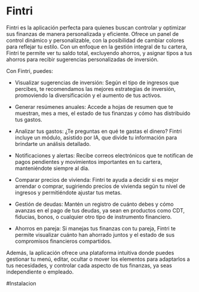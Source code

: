 # Fintri
Fintri es la aplicación perfecta para quienes buscan controlar y optimizar sus finanzas de manera personalizada y eficiente. Ofrece un panel de control dinámico y personalizable, con la posibilidad de cambiar colores para reflejar tu estilo. Con un enfoque en la gestión integral de tu cartera, Fintri te permite ver tu saldo total, excluyendo ahorros, y asignar tipos a tus ahorros para recibir sugerencias personalizadas de inversión.

Con Fintri, puedes:

* Visualizar sugerencias de inversión: Según el tipo de ingresos que percibes, te recomendamos las mejores estrategias de inversión, promoviendo la diversificación y el aumento de tus activos.

* Generar resúmenes anuales: Accede a hojas de resumen que te muestran, mes a mes, el estado de tus finanzas y cómo has distribuido tus gastos.

* Analizar tus gastos: ¿Te preguntas en qué te gastas el dinero? Fintri incluye un módulo, asistido por IA, que divide tu información para brindarte un análisis detallado.

* Notificaciones y alertas: Recibe correos electrónicos que te notifican de pagos pendientes y movimientos importantes en tu cartera, manteniéndote siempre al día.

* Comparar precios de vivienda: Fintri te ayuda a decidir si es mejor arrendar o comprar, sugiriendo precios de vivienda según tu nivel de ingresos y permitiéndote ajustar tus metas.

* Gestión de deudas: Mantén un registro de cuánto debes y cómo avanzas en el pago de tus deudas, ya sean en productos como CDT, fiducias, bonos, o cualquier otro tipo de instrumento financiero.

* Ahorros en pareja: Si manejas tus finanzas con tu pareja, Fintri te permite visualizar cuánto han ahorrado juntos y el estado de sus compromisos financieros compartidos.

Además, la aplicación ofrece una plataforma intuitiva donde puedes gestionar tu menú, editar, ocultar o mover los elementos para adaptarlos a tus necesidades, y controlar cada aspecto de tus finanzas, ya seas independiente o empleado.

#Instalacion

